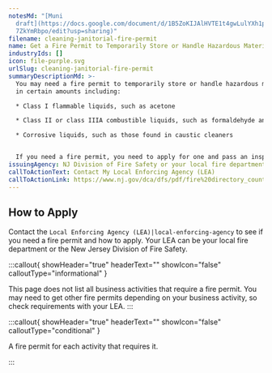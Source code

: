 ```yaml
---
notesMd: "[Muni
  draft](https://docs.google.com/document/d/1B5ZoKIJAlHVTE1t4gwLulYXh1p9hLLTnVq\
  7ZkYmRbpo/edit?usp=sharing)"
filename: cleaning-janitorial-fire-permit
name: Get a Fire Permit to Temporarily Store or Handle Hazardous Materials
industryIds: []
icon: file-purple.svg
urlSlug: cleaning-janitorial-fire-permit
summaryDescriptionMd: >-
  You may need a fire permit to temporarily store or handle hazardous materials
  in certain amounts including:

  * Class I flammable liquids, such as acetone

  * Class II or class IIIA combustible liquids, such as formaldehyde and Stoddard solvent

  * Corrosive liquids, such as those found in caustic cleaners


  If you need a fire permit, you need to apply for one and pass an inspection each time you do the activity. 
issuingAgency: NJ Division of Fire Safety or your local fire department
callToActionText: Contact My Local Enforcing Agency (LEA)
callToActionLink: https://www.nj.gov/dca/dfs/pdf/fire%20directory_county%20summary/fire_code_enforcement_director.pdf
---
```

## How to Apply

Contact the `Local Enforcing Agency (LEA)|local-enforcing-agency` to see if you need a fire permit and how to apply. Your LEA can be your local fire department or the New Jersey Division of Fire Safety.

:::callout{ showHeader="true" headerText="" showIcon="false" calloutType="informational" }

This page does not list all business activities that require a fire permit. You may need to get other fire permits depending on your business activity, so check requirements with your LEA.
:::

:::callout{ showHeader="true" headerText="" showIcon="false" calloutType="conditional" }

A fire permit for each activity that requires it.

:::
